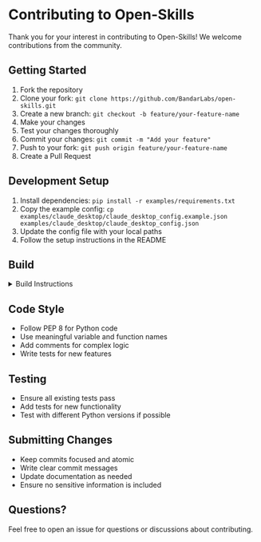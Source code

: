 # Contributing to Open-Skills

Thank you for your interest in contributing to Open-Skills! We welcome contributions from the community.

## Getting Started

1. Fork the repository
2. Clone your fork: `git clone https://github.com/BandarLabs/open-skills.git`
3. Create a new branch: `git checkout -b feature/your-feature-name`
4. Make your changes
5. Test your changes thoroughly
6. Commit your changes: `git commit -m "Add your feature"`
7. Push to your fork: `git push origin feature/your-feature-name`
8. Create a Pull Request

## Development Setup

1. Install dependencies: `pip install -r examples/requirements.txt`
2. Copy the example config: `cp examples/claude_desktop/claude_desktop_config.example.json examples/claude_desktop/claude_desktop_config.json`
3. Update the config file with your local paths
4. Follow the setup instructions in the README

## Build
<details>
<summary>Build Instructions</summary>

To start building the container, you might need to perform the following commands:

```bash
# Stop any running container services
sudo pkill -f container

# Start the container system
container system start

# Remove existing buildkit if necessary
container rm buildkit

# Build the container with the specified Dockerfile and tag
container build --tag os --file Dockerfile .

# Tag the newly built container
container images tag os bandarlabs/open-skills

# Push the image to the registry
container images push bandarlabs/open-skills
```

</details>

## Code Style

- Follow PEP 8 for Python code
- Use meaningful variable and function names
- Add comments for complex logic
- Write tests for new features

## Testing

- Ensure all existing tests pass
- Add tests for new functionality
- Test with different Python versions if possible

## Submitting Changes

- Keep commits focused and atomic
- Write clear commit messages
- Update documentation as needed
- Ensure no sensitive information is included

## Questions?

Feel free to open an issue for questions or discussions about contributing.
